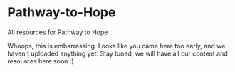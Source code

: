 # Pathway-to-Hope
All resources for Pathway to Hope

Whoops, this is embarrassing. Looks like you came here too early, and we haven't uploaded anything yet. Stay tuned, we will have all our content and resources here soon :)
